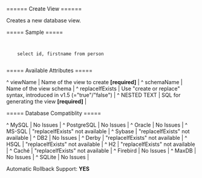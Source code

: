 ====== Create View ======

Creates a new database view.

===== Sample =====

<code xml>
<createView viewName="personView">
    select id, firstname from person
</createView>
</code>



===== Available Attributes =====

^ viewName  | Name of the view to create **[required]**  | 
^ schemaName  | Name of the view schema  | 
^ replaceIfExists  | Use "create or replace" syntax, introduced in v1.5 (="true"/"false")  |
^ NESTED TEXT  | SQL for generating the view **[required]**  | 



===== Database Compatiblity =====

^ MySQL  | No Issues  | 
^ PostgreSQL  | No Issues  | 
^ Oracle  | No Issues  | 
^ MS-SQL  | "replaceIfExists" not available  | 
^ Sybase  | "replaceIfExists" not available  | 
^ DB2  | No Issues  | 
^ Derby  | "replaceIfExists" not available  | 
^ HSQL  | "replaceIfExists" not available  | 
^ H2  | "replaceIfExists" not available  | 
^ Caché  | "replaceIfExists" not available  | 
^ Firebird  | No Issues  | 
^ MaxDB  | No Issues  | 
^ SQLite  | No Issues  |

Automatic Rollback Support: **YES**